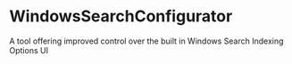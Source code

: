# WindowsSearchConfigurator
A tool offering improved control over the built in Windows Search Indexing Options UI
